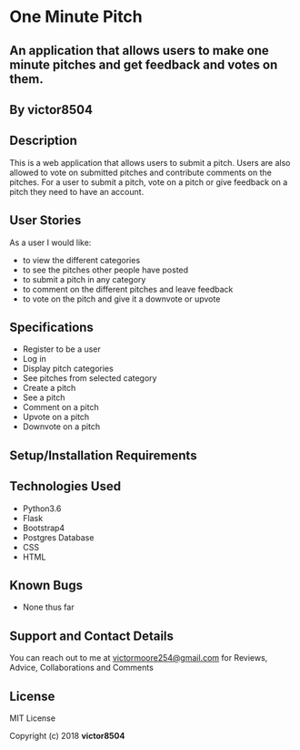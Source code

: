 # One Minute Pitch

## An application that allows users to make one minute pitches and get feedback and votes on them.


## By **victor8504**

## Description
This is a web application that allows users to submit a pitch. Users are also allowed to vote on submitted pitches and contribute comments on the pitches. For a user to submit a pitch, vote on a pitch or give feedback on a pitch they need to have an account.

## User Stories
As a user I would like:
* to view the different categories
* to see the pitches other people have posted
* to submit a pitch in any category
* to comment on the different pitches and leave          feedback
* to vote on the pitch and give it a downvote or upvote

## Specifications
- Register to be a user
- Log in
- Display pitch categories
- See pitches from selected category
- Create a pitch
- See a pitch
- Comment on a pitch 
- Upvote on a pitch 
- Downvote on a pitch 

## Setup/Installation Requirements

## Technologies Used
- Python3.6
- Flask
- Bootstrap4
- Postgres Database
- CSS
- HTML

## Known Bugs
- None thus far

## Support and Contact Details

 You can reach out to me at victormoore254@gmail.com for Reviews, Advice, Collaborations and Comments

## License

MIT License

Copyright (c) 2018 **victor8504**